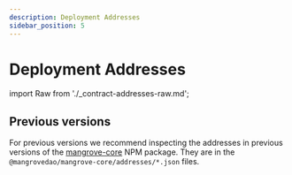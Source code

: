 ```yaml
---
description: Deployment Addresses
sidebar_position: 5
---
```


# Deployment Addresses

import Raw from './_contract-addresses-raw.md';

<Raw components={props.components} />

## Previous versions

For previous versions we recommend inspecting the addresses in previous versions of the [mangrove-core](https://www.npmjs.com/package/@mangrovedao/mangrove-core) NPM package. They are in the `@mangrovedao/mangrove-core/addresses/*.json` files.

